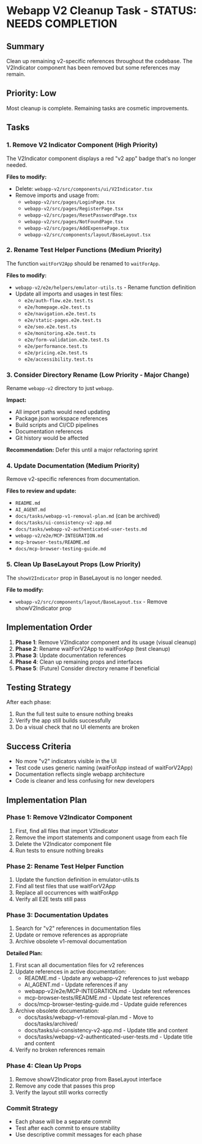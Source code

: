 # Webapp V2 Cleanup Task - STATUS: NEEDS COMPLETION

## Summary
Clean up remaining v2-specific references throughout the codebase. The V2Indicator component has been removed but some references may remain.

## Priority: Low
Most cleanup is complete. Remaining tasks are cosmetic improvements.

## Tasks

### 1. Remove V2 Indicator Component (High Priority)
The V2Indicator component displays a red "v2 app" badge that's no longer needed.

**Files to modify:**
- Delete: `webapp-v2/src/components/ui/V2Indicator.tsx`
- Remove imports and usage from:
  - `webapp-v2/src/pages/LoginPage.tsx`
  - `webapp-v2/src/pages/RegisterPage.tsx`
  - `webapp-v2/src/pages/ResetPasswordPage.tsx`
  - `webapp-v2/src/pages/NotFoundPage.tsx`
  - `webapp-v2/src/pages/AddExpensePage.tsx`
  - `webapp-v2/src/components/layout/BaseLayout.tsx`

### 2. Rename Test Helper Functions (Medium Priority)
The function `waitForV2App` should be renamed to `waitForApp`.

**Files to modify:**
- `webapp-v2/e2e/helpers/emulator-utils.ts` - Rename function definition
- Update all imports and usages in test files:
  - `e2e/auth-flow.e2e.test.ts`
  - `e2e/homepage.e2e.test.ts`
  - `e2e/navigation.e2e.test.ts`
  - `e2e/static-pages.e2e.test.ts`
  - `e2e/seo.e2e.test.ts`
  - `e2e/monitoring.e2e.test.ts`
  - `e2e/form-validation.e2e.test.ts`
  - `e2e/performance.test.ts`
  - `e2e/pricing.e2e.test.ts`
  - `e2e/accessibility.test.ts`

### 3. Consider Directory Rename (Low Priority - Major Change)
Rename `webapp-v2` directory to just `webapp`.

**Impact:**
- All import paths would need updating
- Package.json workspace references
- Build scripts and CI/CD pipelines
- Documentation references
- Git history would be affected

**Recommendation:** Defer this until a major refactoring sprint

### 4. Update Documentation (Medium Priority)
Remove v2-specific references from documentation.

**Files to review and update:**
- `README.md`
- `AI_AGENT.md`
- `docs/tasks/webapp-v1-removal-plan.md` (can be archived)
- `docs/tasks/ui-consistency-v2-app.md`
- `docs/tasks/webapp-v2-authenticated-user-tests.md`
- `webapp-v2/e2e/MCP-INTEGRATION.md`
- `mcp-browser-tests/README.md`
- `docs/mcp-browser-testing-guide.md`

### 5. Clean Up BaseLayout Props (Low Priority)
The `showV2Indicator` prop in BaseLayout is no longer needed.

**File to modify:**
- `webapp-v2/src/components/layout/BaseLayout.tsx` - Remove showV2Indicator prop

## Implementation Order

1. **Phase 1**: Remove V2Indicator component and its usage (visual cleanup)
2. **Phase 2**: Rename waitForV2App to waitForApp (test cleanup)
3. **Phase 3**: Update documentation references
4. **Phase 4**: Clean up remaining props and interfaces
5. **Phase 5**: (Future) Consider directory rename if beneficial

## Testing Strategy

After each phase:
1. Run the full test suite to ensure nothing breaks
2. Verify the app still builds successfully
3. Do a visual check that no UI elements are broken

## Success Criteria

- No more "v2" indicators visible in the UI
- Test code uses generic naming (waitForApp instead of waitForV2App)
- Documentation reflects single webapp architecture
- Code is cleaner and less confusing for new developers

## Implementation Plan

### Phase 1: Remove V2Indicator Component
1. First, find all files that import V2Indicator
2. Remove the import statements and component usage from each file
3. Delete the V2Indicator component file
4. Run tests to ensure nothing breaks

### Phase 2: Rename Test Helper Function
1. Update the function definition in emulator-utils.ts
2. Find all test files that use waitForV2App
3. Replace all occurrences with waitForApp
4. Verify all E2E tests still pass

### Phase 3: Documentation Updates
1. Search for "v2" references in documentation files
2. Update or remove references as appropriate
3. Archive obsolete v1-removal documentation

**Detailed Plan:**
1. First scan all documentation files for v2 references
2. Update references in active documentation:
   - README.md - Update any webapp-v2 references to just webapp
   - AI_AGENT.md - Update references if any
   - webapp-v2/e2e/MCP-INTEGRATION.md - Update test references
   - mcp-browser-tests/README.md - Update test references
   - docs/mcp-browser-testing-guide.md - Update guide references
3. Archive obsolete documentation:
   - docs/tasks/webapp-v1-removal-plan.md - Move to docs/tasks/archived/
   - docs/tasks/ui-consistency-v2-app.md - Update title and content
   - docs/tasks/webapp-v2-authenticated-user-tests.md - Update title and content
4. Verify no broken references remain

### Phase 4: Clean Up Props
1. Remove showV2Indicator prop from BaseLayout interface
2. Remove any code that passes this prop
3. Verify the layout still works correctly

### Commit Strategy
- Each phase will be a separate commit
- Test after each commit to ensure stability
- Use descriptive commit messages for each phase